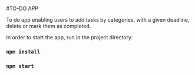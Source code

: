 #TO-DO APP

To do app enabling users to add tasks by categories, with a given deadline, delete or mark them as completed.

In order to start the app, run in the project directory:

### `npm install`

### `npm start`
